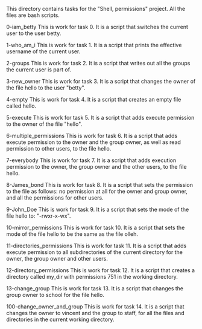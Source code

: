This directory contains tasks for the "Shell, permissions" project. All the files are bash scripts.

0-iam_betty
This is work for task 0. It is a script that switches the current user to the user betty.

1-who_am_i
This is work for task 1. It is a script that prints the effective username of the current user.

2-groups
This is work for task 2. It is a script that writes out all the groups the current user is part of.

3-new_owner
This is work for task 3. It is a script that changes the owner of the file hello to the user "betty".

4-empty
This is work for task 4. It is a script that creates an empty file called hello.

5-execute
This is work for task 5. It is a script that adds execute permission to the owner of the file "hello".

6-multiple_permissions
This is work for task 6. It is a script that adds execute permission to the owner and the group owner, as well as read permission to other users, to the file hello.

7-everybody
This is work for task 7. It is a script that adds execution permission to the owner, the group owner and the other users, to the file hello.

8-James_bond
This is work for task 8. It is a script that sets the permission to the file as follows: no permission at all for the owner and group owner, and all the permissions for other users.

9-John_Doe
This is work for task 9. It is a script that sets the mode of the file hello to: "-rwxr-x-wx".

10-mirror_permissions
This is work for task 10. It is a script that sets the mode of the file hello to be the same as the file olleh.

11-directories_permissions
This is work for task 11. It is a script that adds execute permission to all subdirectories of the current directory for the owner, the group owner and other users.

12-directory_permissions
This is work for task 12. It is a script that creates a directory called my_dir with permissions 751 in the working directory.

13-change_group
This is work for task 13. It is a script that changes the group owner to school for the file hello.

100-change_owner_and_group
This is work for task 14. It is a script that changes the owner to vincent and the group to staff, for all the files and directories in the current working directory.
